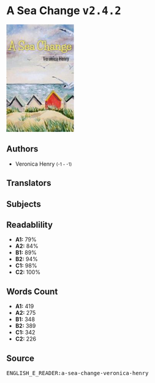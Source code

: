 # A Sea Change <kbd>v2.4.2</kbd>

![](./cover.medium.jpg "")

## Authors


 - Veronica Henry <small>(-1 - -1)</small>

## Translators



## Subjects



## Readablility


 - **A1:** 79%
 - **A2:** 84%
 - **B1:** 89%
 - **B2:** 94%
 - **C1:** 98%
 - **C2:** 100%

## Words Count


 - **A1:** 419
 - **A2:** 275
 - **B1:** 348
 - **B2:** 389
 - **C1:** 342
 - **C2:** 226

## Source


<kbd>ENGLISH_E_READER:a-sea-change-veronica-henry</kbd>
